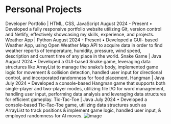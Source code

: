 # Personal Projects

Developer Portfolio | HTML, CSS, JavaScript					           August 2024 - Present
•	Developed a fully responsive portfolio website utilizing Git, version control and Netlify, effectively showcasing my skills, experience, and projects. 
Weather App | Python								           August 2024 - Present
•	Developed a GUI- based Weather App, using Open Weather Map API to acquire data in order to find weather reports of temperature, humidity, pressure, wind speed, description and current time of any place in the world. 
Snake Game | Java									           August 2024
•	Developed a GUI-based Snake game, leveraging data structures like ArrayList to manage the snake’s body, implemented game logic for movement & collision detection, handled user input for directional control, and incorporated randomness for food placement. 
Hangman | Java										                July 2024
•	Developed a console-based Hangman game that supports both single-player and two-player modes, utilizing file I/O for word management, handling user input, performing data analysis and leveraging data structures for efficient gameplay. 
Tic-Tac-Toe | Java									                July 2024
•	Developed a console-based Tic-Tac-Toe game, utilizing data structures such as ArrayList to track positions & implement game logic, handled user input, & employed randomness for AI moves. 
![image](https://github.com/user-attachments/assets/be959efe-019b-4d86-8305-a11a28687074)
